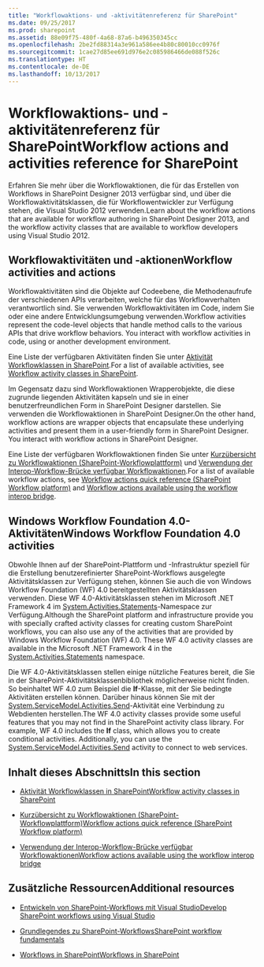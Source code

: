 ```yaml
---
title: "Workflowaktions- und -aktivitätenreferenz für SharePoint"
ms.date: 09/25/2017
ms.prod: sharepoint
ms.assetid: 88e09f75-480f-4a68-87a6-b496350345cc
ms.openlocfilehash: 2be2fd88314a3e961a586ee4b80c80010cc0976f
ms.sourcegitcommit: 1cae27d85ee691d976e2c085986466de088f526c
ms.translationtype: HT
ms.contentlocale: de-DE
ms.lasthandoff: 10/13/2017
---
```

# <a name="workflow-actions-and-activities-reference-for-sharepoint"></a><span data-ttu-id="e05a4-102">Workflowaktions- und -aktivitätenreferenz für SharePoint</span><span class="sxs-lookup"><span data-stu-id="e05a4-102">Workflow actions and activities reference for SharePoint</span></span>
<span data-ttu-id="e05a4-103">Erfahren Sie mehr über die Workflowaktionen, die für das Erstellen von Workflows in SharePoint Designer 2013 verfügbar sind, und über die Workflowaktivitätsklassen, die für Workflowentwickler zur Verfügung stehen, die Visual Studio 2012 verwenden.</span><span class="sxs-lookup"><span data-stu-id="e05a4-103">Learn about the workflow actions that are available for workflow authoring in SharePoint Designer 2013, and the workflow activity classes that are available to workflow developers using Visual Studio 2012.</span></span>
## <a name="workflow-activities-and-actions"></a><span data-ttu-id="e05a4-104">Workflowaktivitäten und -aktionen</span><span class="sxs-lookup"><span data-stu-id="e05a4-104">Workflow activities and actions</span></span>
<span data-ttu-id="e05a4-105"><a name="bkm_Activities"> </a></span><span class="sxs-lookup"><span data-stu-id="e05a4-105"></span></span>

<span data-ttu-id="e05a4-p101">Workflowaktivitäten sind die Objekte auf Codeebene, die Methodenaufrufe der verschiedenen APIs verarbeiten, welche für das Workflowverhalten verantwortlich sind. Sie verwenden Workflowaktivitäten im Code, indem Sie oder eine andere Entwicklungsumgebung verwenden.</span><span class="sxs-lookup"><span data-stu-id="e05a4-p101">Workflow activities represent the code-level objects that handle method calls to the various APIs that drive workflow behaviors. You interact with workflow activities in code, using or another development environment.</span></span>
  
    
    
<span data-ttu-id="e05a4-108">Eine Liste der verfügbaren Aktivitäten finden Sie unter  [Aktivität Workflowklassen in SharePoint](workflow-activity-classes-in-sharepoint.md).</span><span class="sxs-lookup"><span data-stu-id="e05a4-108">For a list of available activities, see  [Workflow activity classes in SharePoint](workflow-activity-classes-in-sharepoint.md).</span></span>
  
    
    
<span data-ttu-id="e05a4-p102">Im Gegensatz dazu sind Workflowaktionen Wrapperobjekte, die diese zugrunde liegenden Aktivitäten kapseln und sie in einer benutzerfreundlichen Form in SharePoint Designer darstellen. Sie verwenden die Workflowaktionen in SharePoint Designer.</span><span class="sxs-lookup"><span data-stu-id="e05a4-p102">On the other hand, workflow actions are wrapper objects that encapsulate these underlying activities and present them in a user-friendly form in SharePoint Designer. You interact with workflow actions in SharePoint Designer.</span></span>
  
    
    
<span data-ttu-id="e05a4-111">Eine Liste der verfügbaren Workflowaktionen finden Sie unter  [Kurzübersicht zu Workflowaktionen (SharePoint-Workflowplattform)](workflow-actions-quick-reference-sharepoint-workflow-platform.md) und [Verwendung der Interop-Workflow-Brücke verfügbar Workflowaktionen](workflow-actions-available-using-the-workflow-interop-bridge.md).</span><span class="sxs-lookup"><span data-stu-id="e05a4-111">For a list of available workflow actions, see  [Workflow actions quick reference (SharePoint Workflow platform)](workflow-actions-quick-reference-sharepoint-workflow-platform.md) and [Workflow actions available using the workflow interop bridge](workflow-actions-available-using-the-workflow-interop-bridge.md).</span></span>
  
    
    

## <a name="windows-workflow-foundation-40-activities"></a><span data-ttu-id="e05a4-112">Windows Workflow Foundation 4.0-Aktivitäten</span><span class="sxs-lookup"><span data-stu-id="e05a4-112">Windows Workflow Foundation 4.0 activities</span></span>
<span data-ttu-id="e05a4-113"><a name="bkm_WF4"> </a></span><span class="sxs-lookup"><span data-stu-id="e05a4-113"></span></span>

<span data-ttu-id="e05a4-p103">Obwohle Ihnen auf der SharePoint-Plattform und -Infrastruktur speziell für die Erstellung benutzerefinierter SharePoint-Workflows ausgelegte Aktivitätsklassen zur Verfügung stehen, können Sie auch die von Windows Workflow Foundation (WF) 4.0 bereitgestellten Aktivitätsklassen verwenden. Diese WF 4.0-Aktivitätsklassen stehen im Microsoft .NET Framework 4 im  [System.Activities.Statements](http://msdn.microsoft.com/en-us/library/system.activities.statements.aspx)-Namespace zur Verfügung.</span><span class="sxs-lookup"><span data-stu-id="e05a4-p103">Although the SharePoint platform and infrastructure provide you with specially crafted activity classes for creating custom SharePoint workflows, you can also use any of the activities that are provided by Windows Workflow Foundation (WF) 4.0. These WF 4.0 activity classes are available in the Microsoft .NET Framework 4 in the  [System.Activities.Statements](http://msdn.microsoft.com/en-us/library/system.activities.statements.aspx) namespace.</span></span>
  
    
    
<span data-ttu-id="e05a4-p104">Die WF 4.0-Aktivitätsklassen stellen einige nützliche Features bereit, die Sie in der SharePoint-Aktivitätsklassenbibliothek möglicherweise nicht finden. So beinhaltet WF 4.0 zum Beispiel die **If**-Klasse, mit der Sie bedingte Aktivitäten erstellen können. Darüber hinaus können Sie mit der  [System.ServiceModel.Activities.Send](http://msdn.microsoft.com/en-us/library/system.servicemodel.activities.send.aspx)-Aktivität eine Verbindung zu Webdienten herstellen.</span><span class="sxs-lookup"><span data-stu-id="e05a4-p104">The WF 4.0 activity classes provide some useful features that you may not find in the SharePoint activity class library. For example, WF 4.0 includes the **If** class, which allows you to create conditional activities. Additionally, you can use the [System.ServiceModel.Activities.Send](http://msdn.microsoft.com/en-us/library/system.servicemodel.activities.send.aspx) activity to connect to web services.</span></span>
  
    
    

## <a name="in-this-section"></a><span data-ttu-id="e05a4-119">Inhalt dieses Abschnitts</span><span class="sxs-lookup"><span data-stu-id="e05a4-119">In this section</span></span>
<span data-ttu-id="e05a4-120"><a name="bkm_inthissection"> </a></span><span class="sxs-lookup"><span data-stu-id="e05a4-120"></span></span>


-  [<span data-ttu-id="e05a4-121">Aktivität Workflowklassen in SharePoint</span><span class="sxs-lookup"><span data-stu-id="e05a4-121">Workflow activity classes in SharePoint</span></span>](workflow-activity-classes-in-sharepoint.md)
    
  
-  [<span data-ttu-id="e05a4-122">Kurzübersicht zu Workflowaktionen (SharePoint-Workflowplattform)</span><span class="sxs-lookup"><span data-stu-id="e05a4-122">Workflow actions quick reference (SharePoint Workflow platform)</span></span>](workflow-actions-quick-reference-sharepoint-workflow-platform.md)
    
  
-  [<span data-ttu-id="e05a4-123">Verwendung der Interop-Workflow-Brücke verfügbar Workflowaktionen</span><span class="sxs-lookup"><span data-stu-id="e05a4-123">Workflow actions available using the workflow interop bridge</span></span>](workflow-actions-available-using-the-workflow-interop-bridge.md)
    
  

## <a name="additional-resources"></a><span data-ttu-id="e05a4-124">Zusätzliche Ressourcen</span><span class="sxs-lookup"><span data-stu-id="e05a4-124">Additional resources</span></span>
<span data-ttu-id="e05a4-125"><a name="bkm_addlres"> </a></span><span class="sxs-lookup"><span data-stu-id="e05a4-125"></span></span>


-  [<span data-ttu-id="e05a4-126">Entwickeln von SharePoint-Workflows mit Visual Studio</span><span class="sxs-lookup"><span data-stu-id="e05a4-126">Develop SharePoint workflows using Visual Studio</span></span>](develop-sharepoint-workflows-using-visual-studio.md)
    
  
-  [<span data-ttu-id="e05a4-127">Grundlegendes zu SharePoint-Workflows</span><span class="sxs-lookup"><span data-stu-id="e05a4-127">SharePoint workflow fundamentals</span></span>](sharepoint-workflow-fundamentals.md)
    
  
-  [<span data-ttu-id="e05a4-128">Workflows in SharePoint</span><span class="sxs-lookup"><span data-stu-id="e05a4-128">Workflows in SharePoint</span></span>](workflows-in-sharepoint.md)
    
  

